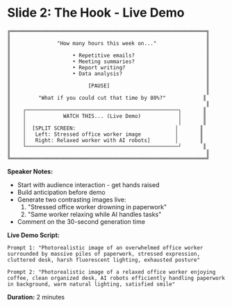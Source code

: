 # Slide 2: The Hook - Live Demo

```
╔═══════════════════════════════════════════════════════════════╗
║                                                               ║
║               "How many hours this week on..."                ║
║                                                               ║
║                    • Repetitive emails?                       ║
║                    • Meeting summaries?                       ║
║                    • Report writing?                          ║
║                    • Data analysis?                           ║
║                                                               ║
║                         [PAUSE]                               ║
║                                                               ║
║         "What if you could cut that time by 80%?"            ║
║                                                               ║
║    ┌─────────────────────────────────────────────────┐       ║
║    │            WATCH THIS... (Live Demo)            │       ║
║    │                                                 │       ║
║    │  [SPLIT SCREEN:                                │       ║
║    │   Left: Stressed office worker image           │       ║
║    │   Right: Relaxed worker with AI robots]        │       ║
║    └─────────────────────────────────────────────────┘       ║
║                                                               ║
╚═══════════════════════════════════════════════════════════════╝
```

**Speaker Notes:**
- Start with audience interaction - get hands raised
- Build anticipation before demo
- Generate two contrasting images live:
  1. "Stressed office worker drowning in paperwork"
  2. "Same worker relaxing while AI handles tasks"
- Comment on the 30-second generation time

**Live Demo Script:**
```
Prompt 1: "Photorealistic image of an overwhelmed office worker surrounded by massive piles of paperwork, stressed expression, cluttered desk, harsh fluorescent lighting, exhausted posture"

Prompt 2: "Photorealistic image of a relaxed office worker enjoying coffee, clean organized desk, AI robots efficiently handling paperwork in background, warm natural lighting, satisfied smile"
```

**Duration:** 2 minutes
